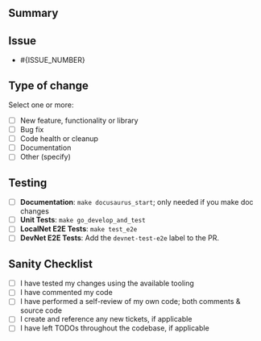 <!-- READ & DELETE:
    1. Add a descriptive title `[<Tag>] <DESCRIPTION>`
    2. Update _Assignee(s)_
    3. Add _Label(s)_
    4. Set _Project(s)_
    5. Specify _Epic_ and _Iteration_ under _Project_
    6. Set _Milestone_
-->

## Summary

<!-- READ & DELETE:
    - Providing a quick summary of the changes yourself
-->

## Issue

<!-- READ & DELETE:
     - Explain the reasoning for the PR in 1-2 sentences. Adding a screenshot is fair game.
     - If applicable: specify the ticket number below if there is a relevant issue; _keep the `-` so the full issue is referenced._
-->

- #{ISSUE_NUMBER}

## Type of change

Select one or more:

- [ ] New feature, functionality or library
- [ ] Bug fix
- [ ] Code health or cleanup
- [ ] Documentation
- [ ] Other (specify)

## Testing

<!-- READ & DELETE:
- Documentation changes: only keep this if you're making documentation changes
- Unit Testing: Remove this if you didn't make code changes
- E2E Testing: Remove this if you didn't make code changes
    - See the quickstart guide for instructions: https://dev.poktroll.com/developer_guide/quickstart
- DevNet E2E Testing: Remove this if you didn't make code changes
    - THIS IS VERY EXPENSIVE: only do it after all the reviews are complete.
    - Optionally run `make trigger_ci` if you want to re-trigger tests without any code changes
    - If tests fail, try re-running failed tests only using the GitHub UI as shown [here](https://github.com/pokt-network/poktroll/assets/1892194/607984e9-0615-4569-9452-4c730190c1d2)
-->

- [ ] **Documentation**: `make docusaurus_start`; only needed if you make doc changes
- [ ] **Unit Tests**: `make go_develop_and_test`
- [ ] **LocalNet E2E Tests**: `make test_e2e`
- [ ] **DevNet E2E Tests**: Add the `devnet-test-e2e` label to the PR.

## Sanity Checklist

- [ ] I have tested my changes using the available tooling
- [ ] I have commented my code
- [ ] I have performed a self-review of my own code; both comments & source code
- [ ] I create and reference any new tickets, if applicable
- [ ] I have left TODOs throughout the codebase, if applicable
